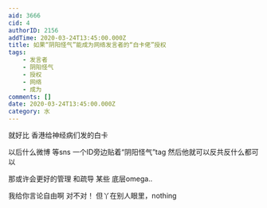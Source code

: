 ```yaml
---
aid: 3666
cid: 4
authorID: 2156
addTime: 2020-03-24T13:45:00.000Z
title: 如果“阴阳怪气”能成为网络发言者的“白卡佬”授权
tags:
    - 发言者
    - 阴阳怪气
    - 授权
    - 网络
    - 成为
comments: []
date: 2020-03-24T13:45:00.000Z
category: 水
---
```


就好比 香港给神经病们发的白卡

以后什么微博 等sns 一个ID旁边贴着“阴阳怪气”tag 然后他就可以反共反什么都可以

那或许会更好的管理 和疏导 某些 底层omega..

我给你言论自由啊 对不对！ 但丫在别人眼里，nothing
